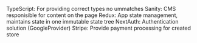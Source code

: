 TypeScript: For providing correct types no ummatches
Sanity:     CMS responisible for content on the page
Redux:      App state management, maintains state in one immutable state tree
NextAuth:   Authentication solution (GoogleProvider)
Stripe:     Provide payment processing for created store